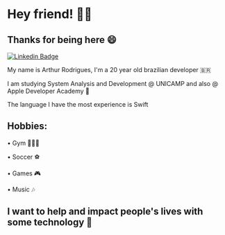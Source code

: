 # Hey friend! 🤙🏽
## Thanks for being here 😄

[![Linkedin Badge](https://img.shields.io/badge/-LinkedIn-blue?style=flat-square&logo=Linkedin&logoColor=white&link=https://www.linkedin.com/in/arthursmr17/)](https://www.linkedin.com/in/arthursmr17/)


My name is Arthur Rodrigues, I'm a 20 year old brazilian developer 🇧🇷 

I am studying System Analysis and Development @ UNICAMP and also @ Apple Developer Academy 

The language I have the most experience is Swift


## Hobbies:

• Gym 🏋🏽‍♂️

• Soccer ⚽️

• Games 🎮

• Music 🎶


## I want to help and impact people's lives with some technology 🚀

